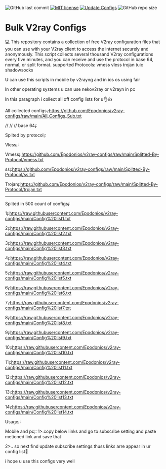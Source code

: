 ![GitHub last commit](https://img.shields.io/github/last-commit/barry-far/V2ray-Configs.svg) [![MIT license](https://img.shields.io/badge/License-MIT-blue.svg)](https://lbesson.mit-license.org/)  [![Update Configs](https://github.com/barry-far/V2ray-Configs/actions/workflows/main.yml/badge.svg)](https://github.com/Epodonios/V2ray-Configs/actions/workflows/main.yml) ![GitHub repo size](https://img.shields.io/github/repo-size/Epodonios/V2ray-Configs)  


# Bulk V2ray Configs
💻 This repository contains a collection of free V2ray configuration files that you can use with your V2ray client to access the internet securely and anonymously.
This script collects several thousand V2ray configurations every five minutes, and you can receive and use the protocol in base 64, normal, or split format.
supported Protocols: vmess vless trojan tuic shadowsocks 

U can use this scripts in mobile by v2rayng and in ios os using fair

In other operating systems u can use nekov2ray or v2rayn in pc 

In this paragraph i collect all off config lists for u👌👍

All collected configs¡:https://github.com/Epodonios/v2ray-configs/raw/main/All_Configs_Sub.txt


// // // base 64¡:


Splited by protocol¡:


Vless¡:

Vmess¡:https://github.com/Epodonios/v2ray-configs/raw/main/Splitted-By-Protocol/vmess.txt

ss¡:https://github.com/Epodonios/v2ray-configs/raw/main/Splitted-By-Protocol/ss.txt

Trojan¡:https://github.com/Epodonios/v2ray-configs/raw/main/Splitted-By-Protocol/trojan.txt

-------------------------------------------------------------------------------------------------------------------------------

Splited in 500 count of configs¡:

1¡:https://raw.githubusercontent.com/Epodonios/v2ray-configs/main/Config%20list1.txt



2¡:https://raw.githubusercontent.com/Epodonios/v2ray-configs/main/Config%20list2.txt



3¡:https://raw.githubusercontent.com/Epodonios/v2ray-configs/main/Config%20list3.txt



4¡:https://raw.githubusercontent.com/Epodonios/v2ray-configs/main/Config%20list4.txt



5¡:https://raw.githubusercontent.com/Epodonios/v2ray-configs/main/Config%20list5.txt



6¡:https://raw.githubusercontent.com/Epodonios/v2ray-configs/main/Config%20list6.txt



7¡:https://raw.githubusercontent.com/Epodonios/v2ray-configs/main/Config%20list7.txt



8¡:https://raw.githubusercontent.com/Epodonios/v2ray-configs/main/Config%20list8.txt



9¡:https://raw.githubusercontent.com/Epodonios/v2ray-configs/main/Config%20list9.txt



10¡:https://raw.githubusercontent.com/Epodonios/v2ray-configs/main/Config%20list10.txt



11¡:https://raw.githubusercontent.com/Epodonios/v2ray-configs/main/Config%20list11.txt



12¡:https://raw.githubusercontent.com/Epodonios/v2ray-configs/main/Config%20list12.txt



13¡:https://raw.githubusercontent.com/Epodonios/v2ray-configs/main/Config%20list13.txt



14¡:https://raw.githubusercontent.com/Epodonios/v2ray-configs/main/Config%20list14.txt


Usage¡:

Mobile and pc¡: 
1>.copy below links and go to subscribe setting and paste metioned link and save that 

2>.. so next find update subscribe settings thuss links arre appear in ur  config list🤝

i hope u use this configs very well

